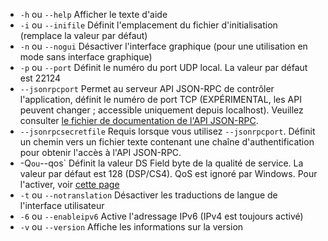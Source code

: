
[comment]: # (Il s'agit d'un fichier d'inclusion à utiliser dans plusieurs documents)

- `-h` ou `--help`           Afficher le texte d'aide         
- `-i` ou `--inifile`        Définit l'emplacement du fichier d'initialisation (remplace la valeur par défaut)
- `-n` ou `--nogui`          Désactiver l'interface graphique (pour une utilisation en mode sans interface graphique)                      
- `-p` ou `--port`           Définit le numéro du port UDP local. La valeur par défaut est 22124
- `--jsonrpcport`            Permet au serveur API JSON-RPC de contrôler l'application, définit le numéro de port TCP (EXPÉRIMENTAL, les API peuvent changer ; accessible uniquement depuis localhost). Veuillez consulter [le fichier de documentation de l'API JSON-RPC](https://github.com/jamulussoftware/jamulus/blob/master/docs/JSON-RPC.md).
- `--jsonrpcsecretfile`      Requis lorsque vous utilisez `--jsonrpcport`. Définit un chemin vers un fichier texte contenant une chaîne d'authentification pour obtenir l'accès à l'API JSON-RPC.
- -Q` ou `--qos`            Définit la valeur DS Field byte de la qualité de service. La valeur par défaut est 128 (DSP/CS4). QoS est ignoré par Windows. Pour l'activer, voir [cette page](QOS-Windows)
- `-t` ou `--notranslation`  Désactiver les traductions de langue de l'interface utilisateur
- `-6` ou `--enableipv6`     Active l'adressage IPv6 (IPv4 est toujours activé)
- `-v` ou `--version`        Affiche les informations sur la version
